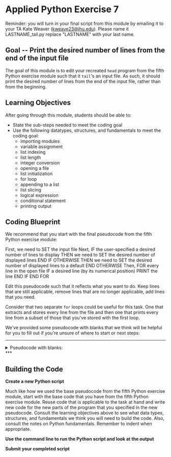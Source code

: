 

# Applied Python Exercise 7

Reminder: you will turn in your final script from this module by emailing it to your TA Kate Weaver (kweave23@jhu.edu). Please name it LASTNAME_tail.py replace "LASTNAME" with your last name.

## Goal -- Print the desired number of lines from the end of the input file

The goal of this module is to edit your recreated `head` program from the fifth Python exercise module such that it `tail`'s an input file. As such, it should print the desired number of lines from the end of the input file, rather than from the beginning. 

## Learning Objectives

After going through this module, students should be able to:

* State the sub-steps needed to meet the coding goal
* Use the following datatypes, structures, and fundamentals to meet the coding goal:
  * importing modules
  * variable assignment
  * list indexing
  * list length
  * integer conversion
  * opening a file
  * list initialization
  * for loop
  * appending to a list
  * list slicing
  * logical expression
  * conditional statement
  * printing output
  
## Coding Blueprint

We recommend that you start with the final pseudocode from the fifth Python exercise module: 

First, we need to SET the input file
Next, IF the user-specified a desired number of lines to display
  THEN we need to SET the desired number of displayed lines
END IF
OTHERWISE 
  THEN we need to SET the desired number of displayed lines to a default
END OTHERWISE
Then, FOR every line in the open file
  IF a desired line (by its numerical position)
    PRINT the line
  END IF
END FOR

Edit this pseudocode such that it reflects what you want to do. Keep lines that are still applicable, remove lines that are no longer applicable, add lines that you need.

Consider that two separate `for` loops could be useful for this task. One that extracts and stores every line from the file and then one that prints every line from a subset of those that you've stored with the first loop.

We've provided some pseudocode with blanks that we think will be helpful for you to fill out if you're unsure of where to start or next steps:

***
<details><summary> Pseudocode with blanks: </summary>

First, we need to SET the input file
Next, IF the user-specified a desired number of lines to display
  THEN we need to SET the desired number of displayed lines
END IF
OTHERWISE 
  THEN we need to SET the desired number of displayed lines to a default
END OTHERWISE
___ a storage list for lines in the file 
Then, FOR every line in the open file
  ~~IF a desired line (by its numerical position)~~
    ~~PRINT the line~~
  ~~END IF~~
  ___ the line to the storage list
END FOR

___ a subset of the storage list to be the last ____ items in the storage list
___ every line in the subset
  _____ the line
END FOR

</details>
***

## Building the Code

**Create a new Python script**

Much like how we used the base pseudocode from the fifth Python exercise module, start with the base code that you have from the fifth Python exercise module. Reuse code that is applicable to the task at hand and write new code for the new parts of the program that you specified in the new pseudocode. Consult the learning objectives above to see what data types, structures, and fundamentals we think you will need to build the code. Also, consult the notes on Python fundamentals. Remember to indent when appropriate.

**Use the command line to run the Python script and look at the output**

**Submit your completed script**

<!--
## Completed Intended Goal Code


```python
#USAGE: LASTNAME_tail.py input_filename [desired_number_of_lines]
import sys
filename = sys.argv[1]
if len(sys.argv) > 2:
  n_lines = int(sys.argv[2])
else:
  n_lines = 10
line_list = []
for line in open(filename):
  line_list.append(line)

last_n_lines = line_list[len(line_list)-9:]
#or last_n_lines = line_list[len(line_list)-9:len(line_list)+1]
for line in last_n_lines:
    print(line.strip('\r\n'))
```
-->
